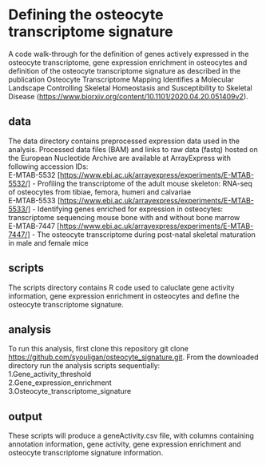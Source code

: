 # Defining the osteocyte transcriptome signature
A code walk-through for the definition of genes actively expressed in the osteocyte transcriptome, gene expression enrichment in osteocytes and definition of the osteocyte transcriptome signature as described in the publication Osteocyte Transcriptome Mapping Identifies a Molecular Landscape Controlling Skeletal Homeostasis and Susceptibility to Skeletal Disease (https://www.biorxiv.org/content/10.1101/2020.04.20.051409v2).

## data
The data directory contains preprocessed expression data used in the analysis. Processed data files (BAM) and links to raw data (fastq) hosted on the European Nucleotide Archive are available at ArrayExpress with following accession IDs:  
E-MTAB-5532 [https://www.ebi.ac.uk/arrayexpress/experiments/E-MTAB-5532/] - Profiling the transcriptome of the adult mouse skeleton: RNA-seq of osteocytes from tibiae, femora, humeri and calvariae  
E-MTAB-5533 [https://www.ebi.ac.uk/arrayexpress/experiments/E-MTAB-5533/] - Identifying genes enriched for expression in osteocytes: transcriptome sequencing mouse bone with and without bone marrow  
E-MTAB-7447 [https://www.ebi.ac.uk/arrayexpress/experiments/E-MTAB-7447/] - The osteocyte transcriptome during post-natal skeletal maturation in male and female mice

## scripts
The scripts directory contains R code used to caluclate gene activity information, gene expression enrichment in osteocytes and define the osteocyte transcriptome signature.

## analysis
To run this analysis, first clone this repository git clone https://github.com/syouligan/osteocyte_signature.git.
From the downloaded directory run the analysis scripts sequentially:  
1.Gene_activity_threshold  
2.Gene_expression_enrichment  
3.Osteocyte_transcriptome_signature

## output
These scripts will produce a geneActivity.csv file, with columns containing annotation information, gene activity, gene expression enrichment and osteocyte transcriptome signature information.
